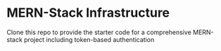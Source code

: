 # MERN-Stack Infrastructure

Clone this repo to provide the starter code for a comprehensive MERN-stack project including token-based authentication
